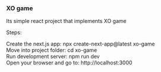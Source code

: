 ### XO game 

Its simple react project that implements XO game 

Steps:

Create the next.js app: npx create-next-app@latest xo-game<br>
Move into project folder: cd xo-game<br>
Run development server: npm run dev<br>
Open your browser and go to: http://localhost:3000
